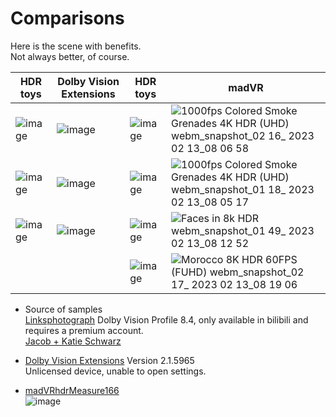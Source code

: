 # Comparisons

Here is the scene with benefits.  
Not always better, of course.

| HDR toys                                                                                                        | Dolby Vision Extensions                                                                                         | HDR toys                                                                                                        | madVR                                                                                                                                                                                          |
| --------------------------------------------------------------------------------------------------------------- | --------------------------------------------------------------------------------------------------------------- | --------------------------------------------------------------------------------------------------------------- | ---------------------------------------------------------------------------------------------------------------------------------------------------------------------------------------------- |
| ![image](https://user-images.githubusercontent.com/50797982/218344888-8ef5170c-7af3-44c2-bf23-60dfc466e54f.png) | ![image](https://user-images.githubusercontent.com/50797982/218344859-5d8590ac-e766-4597-ac49-b3139c112de7.png) | ![image](https://user-images.githubusercontent.com/50797982/218345416-249bf3b9-932a-4429-962e-e27580cd3801.png) | ![1000fps Colored Smoke Grenades 4K HDR (UHD) webm_snapshot_02 16_ 2023 02 13_08 06 58](https://user-images.githubusercontent.com/50797982/218345420-56dccb85-a0fd-4022-b631-c048a9183a85.jpg) |
| ![image](https://user-images.githubusercontent.com/50797982/218345192-d67bf85a-82df-4e60-bec8-37ea6d84d714.png) | ![image](https://user-images.githubusercontent.com/50797982/218345133-d7ab9b33-b698-4157-b938-3ec292c9ba5e.png) | ![image](https://user-images.githubusercontent.com/50797982/218345373-a630f908-e211-4632-856f-3193f04eaed1.png) | ![1000fps Colored Smoke Grenades 4K HDR (UHD) webm_snapshot_01 18_ 2023 02 13_08 05 17](https://user-images.githubusercontent.com/50797982/218345380-107ea1be-f744-4cac-88fc-81c007cf213b.jpg) |
| ![image](https://user-images.githubusercontent.com/50797982/218346645-c69c66a7-de63-4f31-98a6-07cfc3302e35.png) | ![image](https://user-images.githubusercontent.com/50797982/218346633-ef1297a9-7ea8-44b2-aedf-dece64e63041.png) | ![image](https://user-images.githubusercontent.com/50797982/218345700-2faff1f6-7234-41e3-b9de-4b392059482c.png) | ![Faces in 8k HDR webm_snapshot_01 49_ 2023 02 13_08 12 52](https://user-images.githubusercontent.com/50797982/218345705-901b6c26-9bf4-477b-bd7c-7e1671493256.jpg)                             |
|                                                                                                                 |                                                                                                                 | ![image](https://user-images.githubusercontent.com/50797982/218346070-4acdbd12-7265-4f07-87ae-a0aff82eb55c.png) | ![Morocco 8K HDR 60FPS (FUHD) webm_snapshot_02 17_ 2023 02 13_08 19 06](https://user-images.githubusercontent.com/50797982/218346083-85467e64-30c4-4faf-abd1-30ad5fcf5902.jpg)                 |

- Source of samples  
  [Linksphotograph](https://space.bilibili.com/3816626) Dolby Vision Profile 8.4, only available in bilibili and requires a premium account.  
  [Jacob + Katie Schwarz](https://www.youtube.com/@JacobKatieSchwarz)

- [Dolby Vision Extensions](https://www.microsoft.com/store/productId/9PLTG1LWPHLF) Version 2.1.5965  
  Unlicensed device, unable to open settings.

- [madVRhdrMeasure166](http://madshi.net/madVRhdrMeasure166.zip)  
  ![image](https://user-images.githubusercontent.com/50797982/218345770-4e7b35f7-4a1b-4a1e-8163-6172f3ef2438.png)
